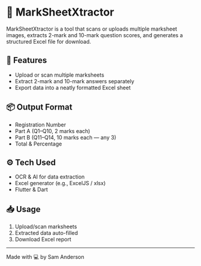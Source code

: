 # 📝 MarkSheetXtractor

MarkSheetXtractor is a tool that scans or uploads multiple marksheet images, extracts 2-mark and 10-mark question scores, and generates a structured Excel file for download.

## 🔧 Features
- Upload or scan multiple marksheets
- Extract 2-mark and 10-mark answers separately
- Export data into a neatly formatted Excel sheet

## 📦 Output Format
- Registration Number
- Part A (Q1–Q10, 2 marks each)
- Part B (Q11–Q14, 10 marks each — any 3)
- Total & Percentage

## ⚙️ Tech Used
- OCR & AI for data extraction
- Excel generator (e.g., ExcelJS / xlsx)
- Flutter & Dart

## 📥 Usage
1. Upload/scan marksheets
2. Extracted data auto-filled
3. Download Excel report

---

Made with 💻 by Sam Anderson
